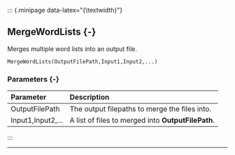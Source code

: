 ::: {.minipage data-latex="{\textwidth}"}
## MergeWordLists {-}

Merges multiple word lists into an output file.

```{sql}
MergeWordLists(OutputFilePath,Input1,Input2,...)
```

### Parameters {-}

**Parameter** | **Description**
| :-- | :-- |
OutputFilePath | The output filepaths to merge the files into.
Input1,Input2,... | A list of files to merged into **OutputFilePath**.
:::

***
